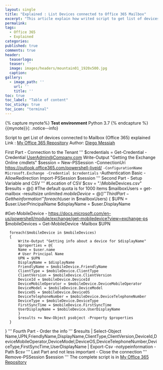 ```yaml
---
layout: single
title: "Explained : List Devices connected to Office 365 Mailbox"
excerpt: "This article explain how writed script to get list of devices connected to Mailbox (Office 365)"
permalink:
tags:
  - Office 365
  - Explained  
categories:
published: true
comments: true
header:
  teaserlogo:
  teaser: ''
  image: images/headers/mountain01_1920x500.jpg
  caption:
gallery:
  - image_path: ''
    url: ''
    title: ''
toc: true
toc_label: "Table of content"
toc_sticky: true
toc_icon: "terminal"
---
```


{% capture mynote%}
**Test environment** Python 3.7
{% endcapture %}
{{mynote}}{: .notice--info}

Script to get List of devices connected to Mailbox (Office 365) explained
Link : <a href="https://github.com/diegomessiah/Office_365/blob/master/Device_List_Mobile.ps1" target="_blank">My Office 365 Repository</a>
Author:   <a href="https://github.com/diegomessiah" target="_blank">Diego Messiah</a>

First Part - Connection to the Tenant
'''
 $credentials = Get-Credential -Credential UserAdmin@Company.com
 Write-Output "Getting the Exchange Online cmdlets"
    $session = New-PSSession -ConnectionUri https://outlook.office365.com/powershell-liveid/ `
        -ConfigurationName Microsoft.Exchange -Credential $credentials `
        -Authentication Basic -AllowRedirection
    Import-PSSession $session
'''
Second Part - Setup Variable and CSV
'''
#Location of CSV
$csv = ".\MobileDevices.csv" 
$results = @()
#The default quota is for 1000 items
$mailboxUsers = get-mailbox -resultsize unlimited
$mobileDevice = @()
'''
Third Part - Get the information
'''
foreach($user in $mailboxUsers)
{
$UPN = $user.UserPrincipalName
$displayName = $user.DisplayName

#Get-MobileDevice - https://docs.microsoft.com/en-us/powershell/module/exchange/get-mobiledevice?view=exchange-ps
$mobileDevices = Get-MobileDevice -Mailbox $UPN
       
      foreach($mobileDevice in $mobileDevices)
      {
          Write-Output "Getting info about a device for $displayName"
          $properties = @{
          Name = $user.name
          # User Principal Name 
          UPN = $UPN
          DisplayName = $displayName
          FriendlyName = $mobileDevice.FriendlyName
          ClientType = $mobileDevice.ClientType
          ClientVersion = $mobileDevice.ClientVersion
          DeviceId = $mobileDevice.DeviceId
          DeviceMobileOperator = $mobileDevice.DeviceMobileOperator
          DeviceModel = $mobileDevice.DeviceModel
          DeviceOS = $mobileDevice.DeviceOS
          DeviceTelephoneNumber = $mobileDevice.DeviceTelephoneNumber
          DeviceType = $mobileDevice.DeviceType
          FirstSyncTime = $mobileDevice.FirstSyncTime
          UserDisplayName = $mobileDevice.UserDisplayName
          }
          $results += New-Object psobject -Property $properties
      }
}
'''
Fourth Part - Order the info
'''
$results | Select-Object Name,UPN,FriendlyName,DisplayName,ClientType,ClientVersion,DeviceId,DeviceMobileOperator,DeviceModel,DeviceOS,DeviceTelephoneNumber,DeviceType,FirstSyncTime,UserDisplayName | Export-Csv -notypeinformation -Path $csv
'''
Last Part and not less important - Close the connection
'''
Remove-PSSession $session
'''
The complete script is in <a href="https://github.com/diegomessiah/Office_365/blob/master/Device_List_Mobile.ps1" target="_blank">My Office 365 Repository</a>

